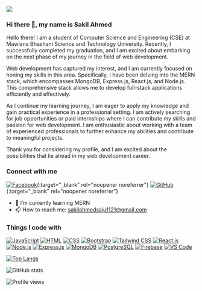 
![](https://i.ibb.co/0ZgtwFJ/Sakil-Ahmed.png)
### Hi there 👋, my name is Sakil Ahmed

Hello there! I am a student of Computer Science and Engineering (CSE) at Mawlana Bhashani Science and Technology University. Recently, I successfully completed my graduation, and I am excited about embarking on the next phase of my journey in the field of web development.

Web development has captured my interest, and I am currently focused on honing my skills in this area. Specifically, I have been delving into the MERN stack, which encompasses MongoDB, Express.js, React.js, and Node.js. This comprehensive stack allows me to develop full-stack applications efficiently and effectively.

As I continue my learning journey, I am eager to apply my knowledge and gain practical experience in a professional setting. I am actively searching for job opportunities or paid internships where I can contribute my skills and passion for web development. I am enthusiastic about working with a team of experienced professionals to further enhance my abilities and contribute to meaningful projects.

Thank you for considering my profile, and I am excited about the possibilities that lie ahead in my web development career.



<h3 align="left">Connect with me</h3>


[![Facebook](https://img.shields.io/badge/Facebook-sakilahmed.saju-3b5998?style=flat-square&logo=facebook&logoColor=white&color=3b5998)](https://www.facebook.com/sakilahmed.saju){:target="_blank" rel="noopener noreferrer"}
[![GitHub](https://img.shields.io/badge/GitHub-saju575-181717?style=flat-square&logo=github&logoColor=white&color=181717)](https://github.com/saju575){:target="_blank" rel="noopener noreferrer"}








- 🌱 I’m currently learning MERN 
- 📫 How to reach me: sakilahmedsaju1121@gmail.com 

 <h3 align="left">Things I code with</h3>
 
[![JavaScript](https://img.shields.io/badge/JavaScript-F7DF1E?style=flat&logo=javascript&logoColor=black)](https://developer.mozilla.org/en-US/docs/Web/JavaScript)
[![HTML](https://img.shields.io/badge/HTML5-E34F26?style=flat&logo=html5&logoColor=white)](https://developer.mozilla.org/en-US/docs/Web/HTML)
[![CSS](https://img.shields.io/badge/CSS3-1572B6?style=flat&logo=css3&logoColor=white)](https://developer.mozilla.org/en-US/docs/Web/CSS)
[![Bootstrap](https://img.shields.io/badge/Bootstrap-7952B3?style=flat&logo=bootstrap&logoColor=white)](https://getbootstrap.com/)
[![Tailwind CSS](https://img.shields.io/badge/Tailwind_CSS-38B2AC?style=flat&logo=tailwind-css&logoColor=white)](https://tailwindcss.com/)
[![React.js](https://img.shields.io/badge/React.js-61DAFB?style=flat&logo=react&logoColor=black)](https://reactjs.org/)
[![Node.js](https://img.shields.io/badge/Node.js-339933?style=flat&logo=node.js&logoColor=white)](https://nodejs.org/)
[![Express.js](https://img.shields.io/badge/Express.js-000000?style=flat&logo=express&logoColor=white)](https://expressjs.com/)
[![MongoDB](https://img.shields.io/badge/MongoDB-47A248?style=flat&logo=mongodb&logoColor=white)](https://www.mongodb.com/)
[![PostgreSQL](https://img.shields.io/badge/PostgreSQL-336791?style=flat&logo=postgresql&logoColor=white)](https://www.postgresql.org/)
[![Firebase](https://img.shields.io/badge/Firebase-FFCA28?style=flat&logo=firebase&logoColor=black)](https://firebase.google.com/)
[![VS Code](https://img.shields.io/badge/VS_Code-007ACC?style=flat&logo=visual-studio-code&logoColor=white)](https://code.visualstudio.com/)



[![Top Langs](https://github-readme-stats.vercel.app/api/top-langs/?username=saju575)](https://github.com/anuraghazra/github-readme-stats)

![GitHub stats](https://github-readme-stats.vercel.app/api?username=saju575&show_icons=true)  

![Profile views](https://gpvc.arturio.dev/saju575)  
